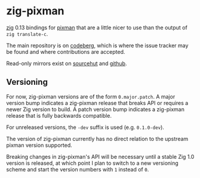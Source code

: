 # zig-pixman

[zig](https://ziglang.org/) 0.13 bindings for
[pixman](https://gitlab.freedesktop.org/pixman/pixman) that are a little
nicer to use than the output of `zig translate-c`.

The main repository is on [codeberg](https://codeberg.org/ifreund/zig-pixman),
which is where the issue tracker may be found and where contributions are accepted.

Read-only mirrors exist on [sourcehut](https://git.sr.ht/~ifreund/zig-pixman)
and [github](https://github.com/ifreund/zig-pixman).

## Versioning

For now, zig-pixman versions are of the form `0.major.patch`. A major version
bump indicates a zig-pixman release that breaks API or requires a newer Zig
version to build. A patch version bump indicates a zig-pixman release that is
fully backwards compatible.

For unreleased versions, the `-dev` suffix is used (e.g. `0.1.0-dev`).

The version of zig-pixman currently has no direct relation to the upstream
pixman version supported.

Breaking changes in zig-pixman's API will be necessary until a stable Zig 1.0
version is released, at which point I plan to switch to a new versioning scheme
and start the version numbers with `1` instead of `0`.

